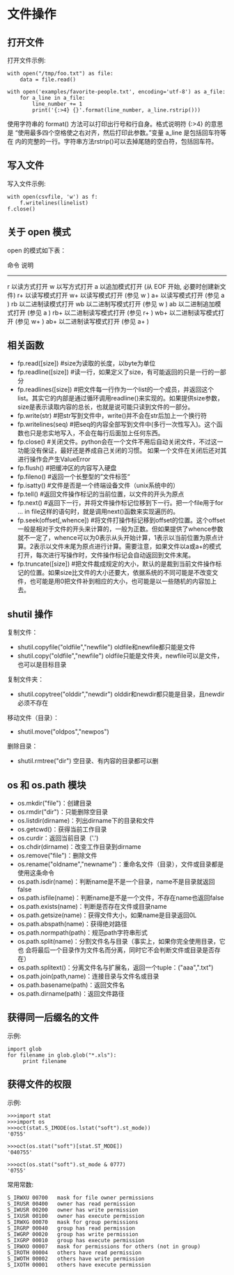 文件操作
========

打开文件
--------

打开文件示例:

    with open("/tmp/foo.txt") as file:
        data = file.read()

    with open('examples/favorite-people.txt', encoding='utf-8') as a_file:
        for a_line in a_file:
            line_number += 1
            print('{:>4} {}'.format(line_number, a_line.rstrip()))

使用字符串的 format() 方法可以打印出行号和行自身。格式说明符 {:&gt;4}
的意思是 “使用最多四个空格使之右对齐，然后打印此参数。”变量 a\_line
是包括回车符等在
内的完整的一行。字符串方法rstrip()可以去掉尾随的空白符，包括回车符。

写入文件
--------

写入文件示例:

    with open(csvfile, 'w') as f:
        f.writelines(linelist)
    f.close()

关于 open 模式
--------------

open 的模式如下表：

  命令 说明   
  ----------- ------------------------------------------------
  r           以读方式打开
  w           以写方式打开
  a           以追加模式打开 (从 EOF 开始, 必要时创建新文件)
  r+          以读写模式打开
  w+          以读写模式打开 (参见 w )
  a+          以读写模式打开 (参见 a )
  rb          以二进制读模式打开
  wb          以二进制写模式打开 (参见 w )
  ab          以二进制追加模式打开 (参见 a )
  rb+         以二进制读写模式打开 (参见 r+ )
  wb+         以二进制读写模式打开 (参见 w+ )
  ab+         以二进制读写模式打开 (参见 a+ )

相关函数
--------

-   fp.read(\[size\]) \#size为读取的长度，以byte为单位
-   fp.readline(\[size\])
    \#读一行，如果定义了size，有可能返回的只是一行的一部分
-   fp.readlines(\[size\])
    \#把文件每一行作为一个list的一个成员，并返回这个list。其实它的内部是通过循环调用readline()来实现的。如果提供size参数，size是表示读取内容的总长，也就是说可能只读到文件的一部分。
-   fp.write(str) \#把str写到文件中，write()并不会在str后加上一个换行符
-   fp.writelines(seq)
    \#把seq的内容全部写到文件中(多行一次性写入)。这个函数也只是忠实地写入，不会在每行后面加上任何东西。
-   fp.close()
    \#关闭文件。python会在一个文件不用后自动关闭文件，不过这一功能没有保证，最好还是养成自己关闭的习惯。
    如果一个文件在关闭后还对其进行操作会产生ValueError
-   fp.flush() \#把缓冲区的内容写入硬盘
-   fp.fileno() \#返回一个长整型的”文件标签“
-   fp.isatty() \#文件是否是一个终端设备文件（unix系统中的）
-   fp.tell() \#返回文件操作标记的当前位置，以文件的开头为原点
-   fp.next()
    \#返回下一行，并将文件操作标记位移到下一行。把一个file用于for … in
    file这样的语句时，就是调用next()函数来实现遍历的。
-   fp.seek(offset\[,whence\])
    \#将文件打操作标记移到offset的位置。这个offset一般是相对于文件的开头来计算的，一般为正数。但如果提供了whence参数就不一定了，whence可以为0表示从头开始计算，1表示以当前位置为原点计算。2表示以文件末尾为原点进行计算。需要注意，如果文件以a或a+的模式打开，每次进行写操作时，文件操作标记会自动返回到文件末尾。
-   fp.truncate(\[size\])
    \#把文件裁成规定的大小，默认的是裁到当前文件操作标记的位置。如果size比文件的大小还要大，依据系统的不同可能是不改变文件，也可能是用0把文件补到相应的大小，也可能是以一些随机的内容加上去。

shutil 操作
-----------

复制文件：

-   shutil.copyfile("oldfile","newfile") oldfile和newfile都只能是文件
-   shutil.copy("oldfile","newfile")
    oldfile只能是文件夹，newfile可以是文件，也可以是目标目录

复制文件夹：

-   shutil.copytree("olddir","newdir")
    olddir和newdir都只能是目录，且newdir必须不存在

移动文件（目录）：

-   shutil.move("oldpos","newpos")

删除目录：

-   shutil.rmtree("dir") 空目录、有内容的目录都可以删

os 和 os.path 模块
------------------

-   os.mkdir("file")：创建目录
-   os.rmdir("dir")：只能删除空目录
-   os.listdir(dirname)：列出dirname下的目录和文件
-   os.getcwd()：获得当前工作目录
-   os.curdir：返回当前目录（'.')
-   os.chdir(dirname)：改变工作目录到dirname
-   os.remove("file")：删除文件
-   os.rename("oldname","newname")：重命名文件（目录），文件或目录都是使用这条命令
-   os.path.isdir(name)：判断name是不是一个目录，name不是目录就返回false
-   os.path.isfile(name)：判断name是不是一个文件，不存在name也返回false
-   os.path.exists(name)：判断是否存在文件或目录name
-   os.path.getsize(name)：获得文件大小，如果name是目录返回0L
-   os.path.abspath(name)：获得绝对路径
-   os.path.normpath(path)：规范path字符串形式
-   os.path.split(name)：分割文件名与目录（事实上，如果你完全使用目录，它也
    会将最后一个目录作为文件名而分离，同时它不会判断文件或目录是否存在）
-   os.path.splitext()：分离文件名与扩展名，返回一个tuple：("aaa",".txt")
-   os.path.join(path,name)：连接目录与文件名或目录
-   os.path.basename(path)：返回文件名
-   os.path.dirname(path)：返回文件路径

获得同一后缀名的文件
--------------------

示例:

    import glob
    for filename in glob.glob("*.xls"):
         print filename

获得文件的权限
--------------

示例:

    >>>import stat
    >>>import os
    >>>oct(stat.S_IMODE(os.lstat("soft").st_mode))
    '0755'

    >>>oct(os.stat("soft")[stat.ST_MODE])
    '040755'

    >>>oct(os.stat("soft").st_mode & 0777)
    '0755'

常用常数:

    S_IRWXU 00700   mask for file owner permissions
    S_IRUSR 00400   owner has read permission
    S_IWUSR 00200   owner has write permission
    S_IXUSR 00100   owner has execute permission
    S_IRWXG 00070   mask for group permissions
    S_IRGRP 00040   group has read permission
    S_IWGRP 00020   group has write permission
    S_IXGRP 00010   group has execute permission
    S_IRWXO 00007   mask for permissions for others (not in group)
    S_IROTH 00004   others have read permission
    S_IWOTH 00002   others have write permission
    S_IXOTH 00001   others have execute permission
